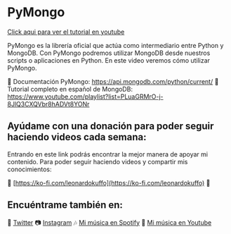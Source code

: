 # PyMongo

[Click aqui para ver el tutorial en youtube](https://youtu.be/pJO5gKxzsco)

PyMongo es la librería oficial que actúa como intermediario entre Python y MongoDB. Con PyMongo podremos utilizar MongoDB desde nuestros scripts o aplicaciones en Python. En este video veremos cómo utilizar PyMongo.


📝 Documentación PyMongo: https://api.mongodb.com/python/current/
🎥 Tutorial completo en español de MongoDB: https://www.youtube.com/playlist?list=PLuaGRMrO-j-8JlQ3CXQVbr8hADVt8YONr



## Ayúdame con una donación para poder seguir haciendo videos cada semana:

Entrando en este link podrás encontrar la mejor manera de apoyar mi contenido. Para poder seguir haciendo videos y compartir mis conocimientos:   

🧡 [https://ko-fi.com/leonardokuffo](https://ko-fi.com/leonardokuffo) 🧡

## Encuéntrame también en:
🐤 [Twitter](https://twitter.com/LeonardoKuffo)
📷 [Instagram](https://www.instagram.com/leonardokuffo/)
🎶 [Mi música en Spotify](https://open.spotify.com/artist/4SIr2DWV0Xx1uRQ04XkQJU)
🎵 [Mi música en Youtube](https://www.youtube.com/channel/UCagUniFVppkl5M3uNsCrGVQ)
